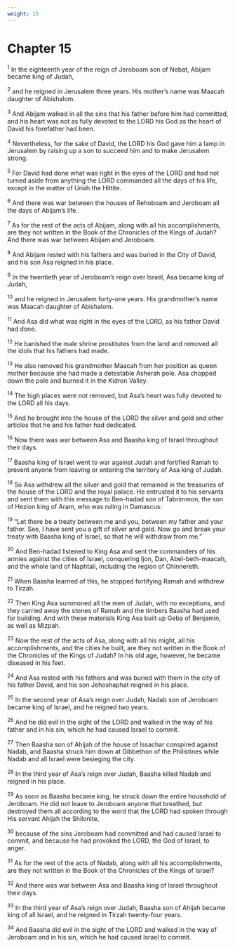 ```yaml
---
weight: 15
---
```


# Chapter 15

<sup>1</sup> In the eighteenth year of the reign of Jeroboam son of Nebat, Abijam became king of Judah, 

<sup>2</sup> and he reigned in Jerusalem three years. His mother’s name was Maacah daughter of Abishalom. 

<sup>3</sup> And Abijam walked in all the sins that his father before him had committed, and his heart was not as fully devoted to the LORD his God as the heart of David his forefather had been. 

<sup>4</sup> Nevertheless, for the sake of David, the LORD his God gave him a lamp in Jerusalem by raising up a son to succeed him and to make Jerusalem strong. 

<sup>5</sup> For David had done what was right in the eyes of the LORD and had not turned aside from anything the LORD commanded all the days of his life, except in the matter of Uriah the Hittite. 

<sup>6</sup> And there was war between the houses of Rehoboam and Jeroboam all the days of Abijam’s life. 

<sup>7</sup> As for the rest of the acts of Abijam, along with all his accomplishments, are they not written in the Book of the Chronicles of the Kings of Judah? And there was war between Abijam and Jeroboam. 

<sup>8</sup> And Abijam rested with his fathers and was buried in the City of David, and his son Asa reigned in his place. 

<sup>9</sup> In the twentieth year of Jeroboam’s reign over Israel, Asa became king of Judah, 

<sup>10</sup> and he reigned in Jerusalem forty-one years. His grandmother’s name was Maacah daughter of Abishalom. 

<sup>11</sup> And Asa did what was right in the eyes of the LORD, as his father David had done. 

<sup>12</sup> He banished the male shrine prostitutes from the land and removed all the idols that his fathers had made. 

<sup>13</sup> He also removed his grandmother Maacah from her position as queen mother because she had made a detestable Asherah pole. Asa chopped down the pole and burned it in the Kidron Valley. 

<sup>14</sup> The high places were not removed, but Asa’s heart was fully devoted to the LORD all his days. 

<sup>15</sup> And he brought into the house of the LORD the silver and gold and other articles that he and his father had dedicated. 

<sup>16</sup> Now there was war between Asa and Baasha king of Israel throughout their days. 

<sup>17</sup> Baasha king of Israel went to war against Judah and fortified Ramah to prevent anyone from leaving or entering the territory of Asa king of Judah. 

<sup>18</sup> So Asa withdrew all the silver and gold that remained in the treasuries of the house of the LORD and the royal palace. He entrusted it to his servants and sent them with this message to Ben-hadad son of Tabrimmon, the son of Hezion king of Aram, who was ruling in Damascus: 

<sup>19</sup> “Let there be a treaty between me and you, between my father and your father. See, I have sent you a gift of silver and gold. Now go and break your treaty with Baasha king of Israel, so that he will withdraw from me.” 

<sup>20</sup> And Ben-hadad listened to King Asa and sent the commanders of his armies against the cities of Israel, conquering Ijon, Dan, Abel-beth-maacah, and the whole land of Naphtali, including the region of Chinnereth. 

<sup>21</sup> When Baasha learned of this, he stopped fortifying Ramah and withdrew to Tirzah. 

<sup>22</sup> Then King Asa summoned all the men of Judah, with no exceptions, and they carried away the stones of Ramah and the timbers Baasha had used for building. And with these materials King Asa built up Geba of Benjamin, as well as Mizpah. 

<sup>23</sup> Now the rest of the acts of Asa, along with all his might, all his accomplishments, and the cities he built, are they not written in the Book of the Chronicles of the Kings of Judah? In his old age, however, he became diseased in his feet. 

<sup>24</sup> And Asa rested with his fathers and was buried with them in the city of his father David, and his son Jehoshaphat reigned in his place. 

<sup>25</sup> In the second year of Asa’s reign over Judah, Nadab son of Jeroboam became king of Israel, and he reigned two years. 

<sup>26</sup> And he did evil in the sight of the LORD and walked in the way of his father and in his sin, which he had caused Israel to commit. 

<sup>27</sup> Then Baasha son of Ahijah of the house of Issachar conspired against Nadab, and Baasha struck him down at Gibbethon of the Philistines while Nadab and all Israel were besieging the city. 

<sup>28</sup> In the third year of Asa’s reign over Judah, Baasha killed Nadab and reigned in his place. 

<sup>29</sup> As soon as Baasha became king, he struck down the entire household of Jeroboam. He did not leave to Jeroboam anyone that breathed, but destroyed them all according to the word that the LORD had spoken through His servant Ahijah the Shilonite, 

<sup>30</sup> because of the sins Jeroboam had committed and had caused Israel to commit, and because he had provoked the LORD, the God of Israel, to anger. 

<sup>31</sup> As for the rest of the acts of Nadab, along with all his accomplishments, are they not written in the Book of the Chronicles of the Kings of Israel? 

<sup>32</sup> And there was war between Asa and Baasha king of Israel throughout their days. 

<sup>33</sup> In the third year of Asa’s reign over Judah, Baasha son of Ahijah became king of all Israel, and he reigned in Tirzah twenty-four years. 

<sup>34</sup> And Baasha did evil in the sight of the LORD and walked in the way of Jeroboam and in his sin, which he had caused Israel to commit. 


